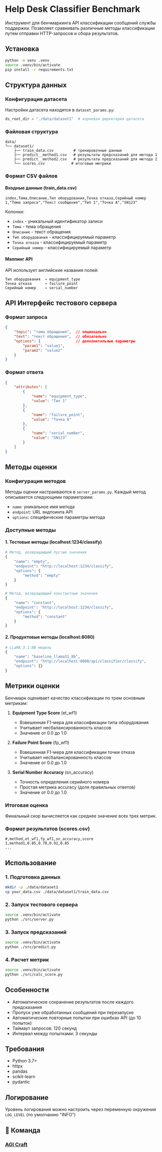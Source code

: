 # Help Desk Classifier Benchmark

Инструмент для бенчмаркинга API классификации сообщений службы поддержки. Позволяет сравнивать различные методы классификации путем отправки HTTP-запросов и сбора результатов.

## Установка

```bash
python -m venv .venv
source .venv/bin/activate
pip install -r requirements.txt
```

## Структура данных

### Конфигурация датасета
Настройки датасета находятся в `dataset_params.py`:
```python
ds_root_dir = "./data/dataset1"  # корневая директория датасета
```

### Файловая структура
```
data/
└── dataset1/
    ├── train_data.csv         # тренировочные данные
    ├── predict__method1.csv   # результаты предсказаний для метода 1
    ├── predict__method2.csv   # результаты предсказаний для метода 2
    └── scores.csv            # итоговые метрики
```

### Формат CSV файлов

#### Входные данные (train_data.csv)
```csv
index,Тема,Описание,Тип оборудования,Точка отказа,Серийный номер
1,"Тема запроса","Текст сообщения","Тип 1","Точка А","SN123"
```

Колонки:
- `index` - уникальный идентификатор записи
- `Тема` - тема обращения
- `Описание` - текст обращения
- `Тип оборудования` - классифицируемый параметр
- `Точка отказа` - классифицируемый параметр
- `Серийный номер` - классифицируемый параметр

#### Маппинг API
API использует английские названия полей:
```
Тип оборудования  → equipment_type
Точка отказа      → failure_point
Серийный номер    → serial_number
```

## API Интерфейс тестового сервера

### Формат запроса
```json
{
    "topic": "тема обращения",  // опционально
    "text": "текст обращения",  // обязательно
    "options": {                // дополнительные параметры
        "param1": "value1",
        "param2": "value2"
    }
}
```

### Формат ответа
```json
{
    "attributes": [
        {
            "name": "equipment_type",
            "value": "Тип 1"
        },
        {
            "name": "failure_point",
            "value": "Точка А"
        },
        {
            "name": "serial_number",
            "value": "SN123"
        }
    ]
}
```

## Методы оценки

### Конфигурация методов
Методы оценки настраиваются в `server_params.py`. Каждый метод описывается следующими параметрами:
- `name`: уникальное имя метода
- `endpoint`: URL эндпоинта API
- `options`: специфические параметры метода

### Доступные методы

#### 1. Тестовые методы (localhost:1234/classify)
```python
# Метод, возвращающий пустые значения
{
    "name": "empty",
    "endpoint": "http://localhost:1234/classify",
    "options": {
        "method": "empty"
    }
}

# Метод, возвращающий константные значения
{
    "name": "constant",
    "endpoint": "http://localhost:1234/classify",
    "options": {
        "method": "constant"
    }
}
```

#### 2. Продуктовые методы (localhost:8080)
```python
# LLaMA 3.1:8B модель
{
    "name": "baseline_llama31_8b",
    "endpoint": "http://localhost:8080/api/classifier/classify",
    "options": {}
}
```

## Метрики оценки

Бенчмарк оценивает качество классификации по трем основным метрикам:

1. **Equipment Type Score** (et_wf1)
   - Взвешенная F1-мера для классификации типа оборудования
   - Учитывает несбалансированность классов
   - Значение от 0.0 до 1.0

2. **Failure Point Score** (fp_wf1)
   - Взвешенная F1-мера для классификации точки отказа
   - Учитывает несбалансированность классов
   - Значение от 0.0 до 1.0

3. **Serial Number Accuracy** (sn_accuracy)
   - Точность определения серийного номера
   - Простая метрика accuracy (доля правильных ответов)
   - Значение от 0.0 до 1.0

### Итоговая оценка
Финальный скор вычисляется как среднее значение всех трех метрик.

### Формат результатов (scores.csv)
```csv
#,method,et_wf1,fp_wf1,sn_accuracy,score
1,method1,0.85,0.78,0.92,0.85
...
```

## Использование

### 1. Подготовка данных
```bash
mkdir -p ./data/dataset1
cp your_data.csv ./data/dataset1/train_data.csv
```

### 2. Запуск тестового сервера
```bash
source .venv/bin/activate
python ./src/server.py
```

### 3. Запуск предсказаний
```bash
source .venv/bin/activate
python ./src/predict.py
```

### 4. Расчет метрик
```bash
source .venv/bin/activate
python ./src/calc_score.py
```

## Особенности
- Автоматическое сохранение результатов после каждого предсказания
- Пропуск уже обработанных сообщений при перезапуске
- Автоматические повторные попытки при ошибках API (до 10 попыток)
- Таймаут запросов: 120 секунд
- Интервал между попытками: 3 секунды

## Требования
- Python 3.7+
- httpx
- pandas
- scikit-learn
- pydantic

## Логирование
Уровень логирования можно настроить через переменную окружения `LOG_LEVEL` (по умолчанию "INFO")

## 👥 Команда

### **[AGI Craft](https://agicraft.ru)**
